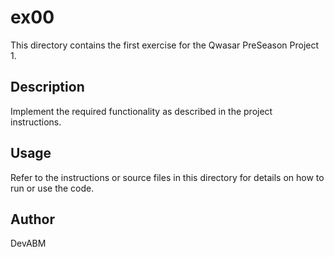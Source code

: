 # ex00

This directory contains the first exercise for the Qwasar PreSeason Project 1.

## Description
Implement the required functionality as described in the project instructions.

## Usage
Refer to the instructions or source files in this directory for details on how to run or use the code.

## Author
DevABM
